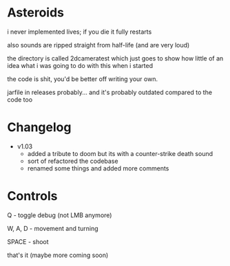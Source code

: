# Asteroids

i never implemented lives; if you die it fully restarts

also sounds are ripped straight from half-life (and are very loud)

the directory is called 2dcameratest which just goes to show how little of an idea what i was going to do with this when i started

the code is shit, you'd be better off writing your own.

jarfile in releases probably... and it's probably outdated compared to the code too

# Changelog

- v1.03
  - added a tribute to doom but its with a counter-strike death sound
  - sort of refactored the codebase
  - renamed some things and added more comments

# Controls

 Q - toggle debug (not LMB anymore)
 
 W, A, D - movement and turning
 
 SPACE - shoot
 
that's it (maybe more coming soon)
